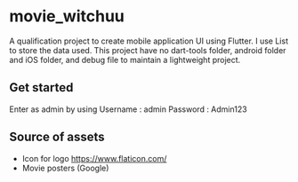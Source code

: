 # movie_witchuu

A qualification project to create mobile application UI using Flutter. I use List to store the data used. This project have no dart-tools folder, android folder and iOS folder, and debug file to maintain a lightweight project.

## Get started
Enter as admin by using
    Username : admin
    Password : Admin123
    
## Source of assets
- Icon for logo https://www.flaticon.com/
- Movie posters (Google)
